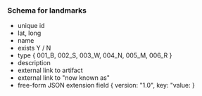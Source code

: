 
### Schema for landmarks

* unique id 
* lat, long
* name
* exists Y / N
* type { 001_B, 002_S, 003_W, 004_N, 005_M, 006_R }
* description
* external link to artifact
* external link to "now known as"
* free-form JSON extension field { version: "1.0", key: "value: } 


